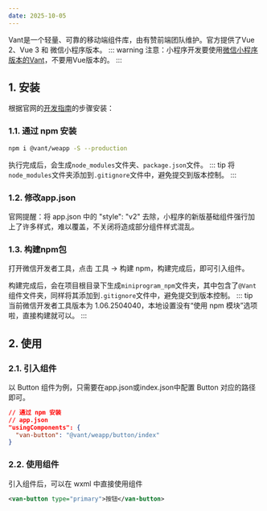 ```yaml
---
date: 2025-10-05
---
```

Vant是一个轻量、可靠的移动端组件库，由有赞前端团队维护。官方提供了Vue 2、Vue 3 和 微信小程序版本。
::: warning
注意：小程序开发要使用[微信小程序版本的Vant](https://vant-ui.github.io/vant-weapp/#/home)，不要用Vue版本的。
:::
## 1. 安装
根据官网的[开发指南](https://vant-ui.github.io/vant-weapp/#/quickstart)的步骤安装：
### 1.1. 通过 npm 安装
```bash
npm i @vant/weapp -S --production
```
执行完成后，会生成`node_modules`文件夹、`package.json`文件。
::: tip
将`node_modules`文件夹添加到`.gitignore`文件中，避免提交到版本控制。
:::
### 1.2. 修改app.json
官网提醒：将 app.json 中的 "style": "v2" 去除，小程序的新版基础组件强行加上了许多样式，难以覆盖，不关闭将造成部分组件样式混乱。
### 1.3. 构建npm包
打开微信开发者工具，点击 工具 -> 构建 npm，构建完成后，即可引入组件。

构建完成后，会在项目根目录下生成`miniprogram_npm`文件夹，其中包含了`@Vant`组件文件夹，同样将其添加到`.gitignore`文件中，避免提交到版本控制。
::: tip
当前微信开发者工具版本为 1.06.2504040，本地设置没有“使用 npm 模块”选项啦，直接构建就可以。
:::
## 2. 使用
### 2.1. 引入组件
以 Button 组件为例，只需要在app.json或index.json中配置 Button 对应的路径即可。
```json
// 通过 npm 安装
// app.json
"usingComponents": {
  "van-button": "@vant/weapp/button/index"
}
```
### 2.2. 使用组件
引入组件后，可以在 wxml 中直接使用组件
```xml
<van-button type="primary">按钮</van-button>
```